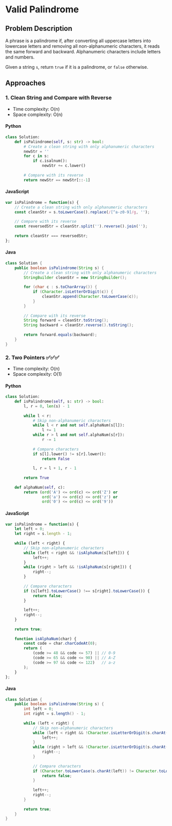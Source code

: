 # Valid Palindrome

## Problem Description
A phrase is a palindrome if, after converting all uppercase letters into lowercase letters and removing all non-alphanumeric characters, it reads the same forward and backward. Alphanumeric characters include letters and numbers.

Given a string `s`, return `true` if it is a palindrome, or `false` otherwise.

## Approaches

### 1. Clean String and Compare with Reverse
* Time complexity: O(n)
* Space complexity: O(n)

#### Python
```python
class Solution:
    def isPalindrome(self, s: str) -> bool:
        # Create a clean string with only alphanumeric characters
        newStr = ''
        for c in s:
            if c.isalnum():
                newStr += c.lower()
                
        # Compare with its reverse
        return newStr == newStr[::-1]
```

#### JavaScript
```javascript
var isPalindrome = function(s) {
    // Create a clean string with only alphanumeric characters
    const cleanStr = s.toLowerCase().replace(/[^a-z0-9]/g, '');
    
    // Compare with its reverse
    const reversedStr = cleanStr.split('').reverse().join('');
    
    return cleanStr === reversedStr;
};
```

#### Java
```java
class Solution {
    public boolean isPalindrome(String s) {
        // Create a clean string with only alphanumeric characters
        StringBuilder cleanStr = new StringBuilder();
        
        for (char c : s.toCharArray()) {
            if (Character.isLetterOrDigit(c)) {
                cleanStr.append(Character.toLowerCase(c));
            }
        }
        
        // Compare with its reverse
        String forward = cleanStr.toString();
        String backward = cleanStr.reverse().toString();
        
        return forward.equals(backward);
    }
}
```

### 2. Two Pointers ✅✅✅

* Time complexity: O(n)
* Space complexity: O(1)

#### Python
```python
class Solution:
    def isPalindrome(self, s: str) -> bool:
        l, r = 0, len(s) - 1
        
        while l < r:
            # Skip non-alphanumeric characters
            while l < r and not self.alphaNum(s[l]):
                l += 1
            while r > l and not self.alphaNum(s[r]):
                r -= 1
                
            # Compare characters
            if s[l].lower() != s[r].lower():
                return False
                
            l, r = l + 1, r - 1
            
        return True
    
    def alphaNum(self, c):
        return (ord('A') <= ord(c) <= ord('Z') or
                ord('a') <= ord(c) <= ord('z') or
                ord('0') <= ord(c) <= ord('9'))
```

#### JavaScript
```javascript
var isPalindrome = function(s) {
    let left = 0;
    let right = s.length - 1;
    
    while (left < right) {
        // Skip non-alphanumeric characters
        while (left < right && !isAlphaNum(s[left])) {
            left++;
        }
        while (right > left && !isAlphaNum(s[right])) {
            right--;
        }
        
        // Compare characters
        if (s[left].toLowerCase() !== s[right].toLowerCase()) {
            return false;
        }
        
        left++;
        right--;
    }
    
    return true;
    
    function isAlphaNum(char) {
        const code = char.charCodeAt(0);
        return (
            (code >= 48 && code <= 57) || // 0-9
            (code >= 65 && code <= 90) || // A-Z
            (code >= 97 && code <= 122)   // a-z
        );
    }
};
```

#### Java
```java
class Solution {
    public boolean isPalindrome(String s) {
        int left = 0;
        int right = s.length() - 1;
        
        while (left < right) {
            // Skip non-alphanumeric characters
            while (left < right && !Character.isLetterOrDigit(s.charAt(left))) {
                left++;
            }
            while (right > left && !Character.isLetterOrDigit(s.charAt(right))) {
                right--;
            }
            
            // Compare characters
            if (Character.toLowerCase(s.charAt(left)) != Character.toLowerCase(s.charAt(right))) {
                return false;
            }
            
            left++;
            right--;
        }
        
        return true;
    }
}
```
